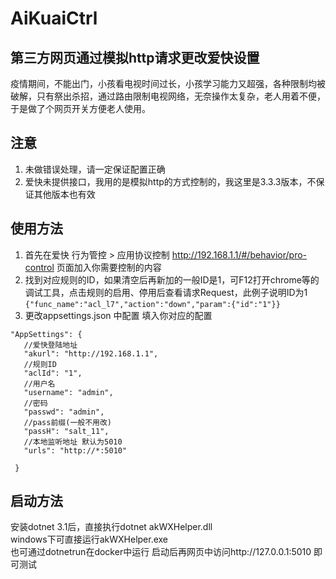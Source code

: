 # AiKuaiCtrl
## 第三方网页通过模拟http请求更改爱快设置
疫情期间，不能出门，小孩看电视时间过长，小孩学习能力又超强，各种限制均被破解，只有祭出杀招，通过路由限制电视网络，无奈操作太复杂，老人用着不便，于是做了个网页开关方便老人使用。

## 注意
1. 未做错误处理，请一定保证配置正确
2. 爱快未提供接口，我用的是模拟http的方式控制的，我这里是3.3.3版本，不保证其他版本也有效 

## 使用方法
1. 首先在爱快 行为管控 > 应用协议控制 http://192.168.1.1/#/behavior/pro-control 页面加入你需要控制的内容
2. 找到对应规则的ID，如果清空后再新加的一般ID是1，可F12打开chrome等的调试工具，点击规则的启用、停用后查看请求Request，此例子说明ID为1
`{"func_name":"acl_l7","action":"down","param":{"id":"1"}}`
3. 更改appsettings.json 中配置 填入你对应的配置
 ```
 "AppSettings": {
    //爱快登陆地址
    "akurl": "http://192.168.1.1",
    //规则ID
    "aclId": "1",
    //用户名
    "username": "admin",
    //密码
    "passwd": "admin",
    //pass前缀(一般不用改)
    "passH": "salt_11",
    //本地监听地址 默认为5010
    "urls": "http://*:5010"

  }
```

## 启动方法
安装dotnet 3.1后，直接执行dotnet akWXHelper.dll  
windows下可直接运行akWXHelper.exe  
也可通过dotnetrun在docker中运行
启动后再网页中访问http://127.0.0.1:5010 即可测试
